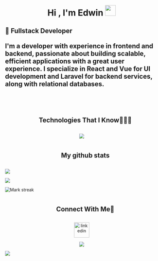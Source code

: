 <h1 align="center"><b>Hi , I'm Edwin </b><img src="https://media.giphy.com/media/hvRJCLFzcasrR4ia7z/giphy.gif" width="35"></h1>


## 🚀 Fullstack Developer <br><br> I'm a developer with experience in frontend and backend, passionate about building scalable, efficient applications with a great user experience. I specialize in React and Vue for UI development and Laravel for backend services, along with relational databases.

<br><br>

<div id="user-content-toc">
  <ul align="center">
    <summary><h2 style="display: inline-block">Technologies That I Know👨🏻‍💻</h2></summary>
  </ul>
</div>
<!--tech stack icons-->
<p align="center">
  <a href="https://skillicons.dev">
    <img src="https://skillicons.dev/icons?i=git,php,laravel,css,html,js,docker,postgres,github,java,mongodb,mysql,postman,py,react,vue,vscode&perline=14" />
  </a>
</p>

<div id="user-content-toc">
  <ul align="center">
    <summary><h2 style="display: inline-block">My github stats</h2></summary>
  </ul>
</div>

<p align="center">
    <p align="center">
        <summary><img  align="center" src="https://github-readme-stats.vercel.app/api/top-langs/?username=wechito&theme=dark&hide_progress=true" /></summary>
    </p>
    <p align="center">
        <summary><img  align="center" src="https://github-readme-stats.vercel.app/api?username=wechito&theme=dark&show_icons=true&count_private=true" /></summary>
    </p>
    <p align="center">
        <summary><img title="🔥 Get streak stats for your profile at git.io/streak-stats" alt="Mark streak" src="https://github-readme-streak-stats.herokuapp.com/?user=wechito&theme=dark&hide_border=false" /> </summary>
    </p>
</p>

<div id="user-content-toc">
  <ul align="center">
    <summary><h2 style="display: inline-block">Connect With Me🤝</h2></summary>
  </ul>
</div>

<p align="center">
<a href="https://www.linkedin.com/in/edwinavilaga/" target="blank"><img align="center" src="https://user-images.githubusercontent.com/88904952/234979284-68c11d7f-1acc-4f0c-ac78-044e1037d7b0.png" alt="linkedin" height="50" width="50" /></a>
</p>

<!--profile visit count-->
<div align="center">
  
[![](https://visitcount.itsvg.in/api?id=1010nishant&icon=3&color=6)](https://visitcount.itsvg.in)
  
</div>

<!--horizontal divider(gradiant)-->
<img src="https://user-images.githubusercontent.com/73097560/115834477-dbab4500-a447-11eb-908a-139a6edaec5c.gif">